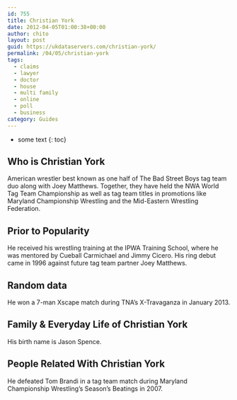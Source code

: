 ```yaml
---
id: 755
title: Christian York
date: 2012-04-05T01:00:38+00:00
author: chito
layout: post
guid: https://ukdataservers.com/christian-york/
permalink: /04/05/christian-york
tags:
  - claims
  - lawyer
  - doctor
  - house
  - multi family
  - online
  - poll
  - business
category: Guides
---
```


* some text
{: toc}


## Who is  Christian York
                  
                  
                  
American wrestler best known as one half of The Bad Street Boys tag team duo along with Joey Matthews. Together, they have held the NWA World Tag Team Championship as well as tag team titles in promotions like Maryland Championship Wrestling and the Mid-Eastern Wrestling Federation.
                  
                
                
                
## Prior to Popularity 
                  
                  
                  
He received his wrestling training at the IPWA Training School, where he was mentored by Cueball Carmichael and Jimmy Cicero. His ring debut came in 1996 against future tag team partner Joey Matthews.
                  
                
                
                
## Random data 
                  
                  
                  
He won a 7-man Xscape match during TNA&#8217;s X-Travaganza in January 2013.
                  
                
                
                
## Family & Everyday Life of Christian York
                  
                  
                  
His birth name is Jason Spence.
                  
                
                
                
## People Related With  Christian York
                  
                  
                  
He defeated Tom Brandi in a tag team match during Maryland Championship Wrestling&#8217;s Season&#8217;s Beatings in 2007.
                  
                
              
            
          
          
          
    
    
  
